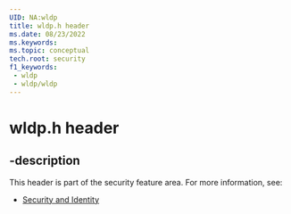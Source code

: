 ```yaml
---
UID: NA:wldp
title: wldp.h header
ms.date: 08/23/2022
ms.keywords: 
ms.topic: conceptual
tech.root: security
f1_keywords:
 - wldp
 - wldp/wldp
---
```


# wldp.h header


## -description

This header is part of the security feature area. For more information, see:

- [Security and Identity](../_security/index.md)

